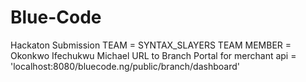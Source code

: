 # Blue-Code
Hackaton Submission
TEAM = SYNTAX_SLAYERS
TEAM MEMBER = Okonkwo Ifechukwu Michael
URL to Branch Portal for merchant api = 'localhost:8080/bluecode.ng/public/branch/dashboard'
